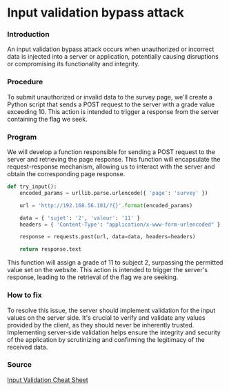 # Input validation bypass attack

### Introduction
An input validation bypass attack occurs when unauthorized or incorrect data is injected into a server or application, potentially causing disruptions or compromising its functionality and integrity.

### Procedure
To submit unauthorized or invalid data to the survey page, we'll create a Python script that sends a POST request to the server with a grade value exceeding 10. This action is intended to trigger a response from the server containing the flag we seek.

### Program
We will develop a function responsible for sending a POST request to the server and retrieving the page response. This function will encapsulate the request-response mechanism, allowing us to interact with the server and obtain the corresponding page response.
``` python
def try_input():
	encoded_params = urllib.parse.urlencode({ 'page': 'survey' })

	url = 'http://192.168.56.101/?{}'.format(encoded_params)

	data = { 'sujet': '2', 'valeur': '11' }
	headers = { 'Content-Type': "application/x-www-form-urlencoded" }

	response = requests.post(url, data=data, headers=headers)

	return response.text
```

This function will assign a grade of 11 to subject 2, surpassing the permitted value set on the website. This action is intended to trigger the server's response, leading to the retrieval of the flag we are seeking.

### How to fix
To resolve this issue, the server should implement validation for the input values on the server side. It's crucial to verify and validate any values provided by the client, as they should never be inherently trusted. Implementing server-side validation helps ensure the integrity and security of the application by scrutinizing and confirming the legitimacy of the received data.

### Source
[Input Validation Cheat Sheet](https://cheatsheetseries.owasp.org/cheatsheets/Input_Validation_Cheat_Sheet.html)